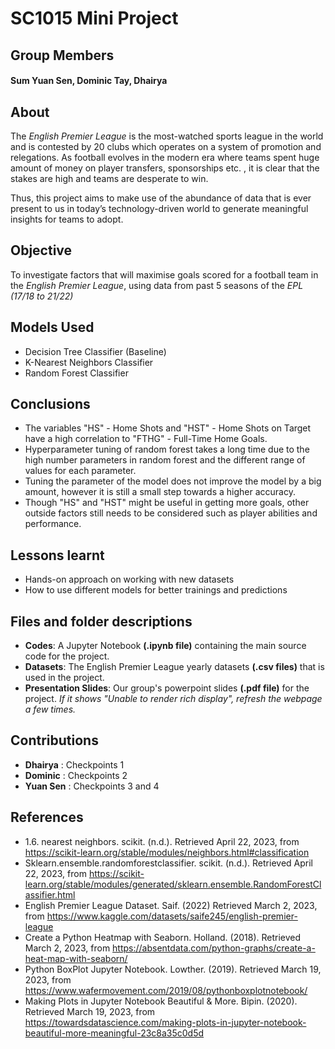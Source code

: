 # SC1015 Mini Project

## Group Members
#### Sum Yuan Sen, Dominic Tay, Dhairya

## About

The *English Premier League* is the most-watched sports league in the world and is contested by 20 clubs which operates on a system of promotion and relegations. 
As football evolves in the modern era where teams spent huge amount of money on player transfers, sponsorships etc. , it is clear that the stakes are high and teams are desperate to win.

Thus, this project aims to make use of the abundance of data that is ever present to us in today’s technology-driven world to generate meaningful insights for teams to adopt. 


## Objective

To investigate factors that will maximise goals scored for a football team in the *English Premier League*, using data from past 5 seasons of the *EPL (17/18 to 21/22)*

## Models Used

 * Decision Tree Classifier (Baseline)
 * K-Nearest Neighbors Classifier
 * Random Forest Classifier

## Conclusions


* The variables "HS" - Home Shots and "HST" - Home Shots on Target have a high correlation to "FTHG" - Full-Time Home Goals.
* Hyperparameter tuning of random forest takes a long time due to the high number parameters in random forest and the different range of values for each parameter.
* Tuning the parameter of the model does not improve the model by a big amount, however it is still a small step towards a higher accuracy.
* Though "HS" and "HST" might be useful in getting more goals, other outside factors still needs to be considered such as player abilities and performance. 

## Lessons learnt

* Hands-on approach on working with new datasets
* How to use different models for better trainings and predictions



## Files and folder descriptions
* **Codes**: A Jupyter Notebook **(.ipynb file)** containing the main source code for the project.
* **Datasets**: The English Premier League yearly datasets **(.csv files)** that is used in the project.
* **Presentation Slides**: Our group's powerpoint slides **(.pdf file)** for the project. *If it shows "Unable to render rich display", refresh the webpage a few times.*

## Contributions

* **Dhairya** : Checkpoints 1 
* **Dominic** : Checkpoints 2 
* **Yuan Sen** : Checkpoints 3 and 4

## References
* 1.6. nearest neighbors. scikit. (n.d.). Retrieved April 22, 2023, from https://scikit-learn.org/stable/modules/neighbors.html#classification
* Sklearn.ensemble.randomforestclassifier. scikit. (n.d.). Retrieved April 22, 2023, from https://scikit-learn.org/stable/modules/generated/sklearn.ensemble.RandomForestClassifier.html
* English Premier League Dataset. Saif. (2022) Retrieved March 2, 2023, from  https://www.kaggle.com/datasets/saife245/english-premier-league
* Create a Python Heatmap with Seaborn. Holland. (2018). Retrieved March 2, 2023, from https://absentdata.com/python-graphs/create-a-heat-map-with-seaborn/
* Python BoxPlot Jupyter Notebook. Lowther. (2019). Retrieved March 19, 2023, from https://www.wafermovement.com/2019/08/pythonboxplotnotebook/
* Making Plots in Jupyter Notebook Beautiful & More. Bipin. (2020). Retrieved March 19, 2023, from https://towardsdatascience.com/making-plots-in-jupyter-notebook-beautiful-more-meaningful-23c8a35c0d5d

